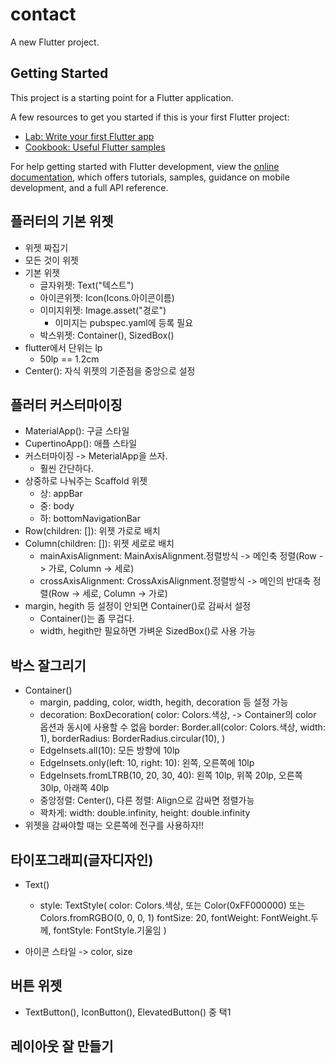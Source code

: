 # contact

A new Flutter project.

## Getting Started

This project is a starting point for a Flutter application.

A few resources to get you started if this is your first Flutter project:

- [Lab: Write your first Flutter app](https://docs.flutter.dev/get-started/codelab)
- [Cookbook: Useful Flutter samples](https://docs.flutter.dev/cookbook)

For help getting started with Flutter development, view the
[online documentation](https://docs.flutter.dev/), which offers tutorials,
samples, guidance on mobile development, and a full API reference.

## 플러터의 기본 위젯
- 위젯 짜집기
- 모든 것이 위젯
- 기본 위젯
  - 글자위젯: Text("텍스트")
  - 아이콘위젯: Icon(Icons.아이콘이름)
  - 이미지위젯: Image.asset("경로")
    - 이미지는 pubspec.yaml에 등록 필요
  - 박스위젯: Container(), SizedBox()
- flutter에서 단위는 lp
  - 50lp == 1.2cm
- Center(): 자식 위젯의 기준점을 중앙으로 설정

## 플러터 커스터마이징
- MaterialApp(): 구글 스타일
- CupertinoApp(): 애플 스타일
- 커스터마이징 -> MeterialApp을 쓰자.
  - 훨씬 간단하다.
- 상중하로 나눠주는 Scaffold 위젯
  - 상: appBar
  - 중: body
  - 하: bottomNavigationBar
- Row(children: []): 위젯 가로로 배치
- Column(children: []): 위젯 세로로 배치
  - mainAxisAlignment: MainAxisAlignment.정렬방식 -> 메인축 정렬(Row -> 가로, Column -> 세로)
  - crossAxisAlignment: CrossAxisAlignment.정렬방식 -> 메인의 반대축 정렬(Row -> 세로, Column -> 가로)
- margin, hegith 등 설정이 안되면 Container()로 감싸서 설정
  - Container()는 좀 무겁다. 
  - width, hegith만 필요하면 가벼운 SizedBox()로 사용 가능

## 박스 잘그리기
- Container()
  - margin, padding, color, width, hegith, decoration 등 설정 가능
  - decoration: BoxDecoration(
      color: Colors.색상, -> Container의 color 옵션과 동시에 사용할 수 없음
      border: Border.all(color: Colors.색상, width: 1),
      borderRadius: BorderRadius.circular(10),
    )
  - EdgeInsets.all(10): 모든 방향에 10lp
  - EdgeInsets.only(left: 10, right: 10): 왼쪽, 오른쪽에 10lp
  - EdgeInsets.fromLTRB(10, 20, 30, 40): 왼쪽 10lp, 위쪽 20lp, 오른쪽 30lp, 아래쪽 40lp
  - 중앙정렬: Center(), 다른 정렬: Align으로 감싸면 정렬가능
  - 꽉차게: width: double.infinity, height: double.infinity
- 위젯을 감싸야할 때는 오른쪽에 전구를 사용하자!!

## 타이포그래피(글자디자인)
- Text()
  - style: TextStyle(
      color: Colors.색상, 또는 Color(0xFF000000) 또는 Colors.fromRGBO(0, 0, 0, 1)
      fontSize: 20,
      fontWeight: FontWeight.두께,
      fontStyle: FontStyle.기울임
    )

- 아이콘 스타일 -> color, size

## 버튼 위젯
- TextButton(), IconButton(), ElevatedButton() 중 택1

## 레이아웃 잘 만들기

